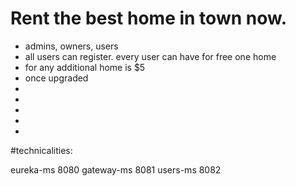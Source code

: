 # Rent the best home in town now.

- admins, owners, users
- all users can register. every user can have for free one home
- for any additional home is $5
- once upgraded
-
-
-
-
-

#technicalities:

eureka-ms 8080
gateway-ms 8081
users-ms 8082
